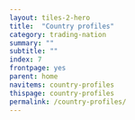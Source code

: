 ```yaml
---
layout: tiles-2-hero
title:  "Country profiles"
category: trading-nation
summary: ""
subtitle: ""
index: 7
frontpage: yes
parent: home
navitems: country-profiles
thispage: country-profiles
permalink: /country-profiles/
---
```

